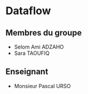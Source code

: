 # Dataflow

## Membres du groupe 
- Selom Ami ADZAHO
- Sara TAOUFIQ

## Enseignant
- Monsieur Pascal URSO
